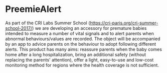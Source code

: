 # PreemieAlert

As part of the CRI Labs Summer School (https://cri-paris.org/cri-summer-school-2017/) we are developing an accessory for premature babies intended to measure a number of vital signals and to alert parents when abnormal behaviours/values are recorded. The object will be accompanied by an app to advice parents on the behaviour to adopt following different alerts. This product has many aims: reassure parents when the baby comes home after a long hospitalization, bring an additional safety (without replacing the parents' attention), offer a light, easy-to-use and low-cost monitoring method for regions where the health coverage is not sufficient.

